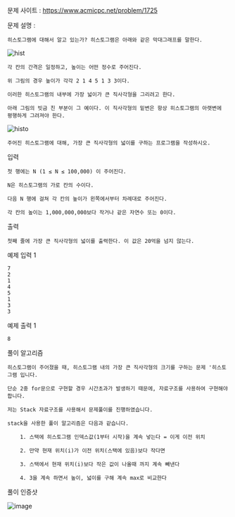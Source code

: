 문제 사이트 : https://www.acmicpc.net/problem/1725

문제 설명 :

    히스토그램에 대해서 알고 있는가? 히스토그램은 아래와 같은 막대그래프를 말한다.

![hist](https://github.com/HHyoS/Algorithm/assets/57944215/c3c95918-02a6-4300-ac07-759cc58597ff)

    각 칸의 간격은 일정하고, 높이는 어떤 정수로 주어진다. 
    
    위 그림의 경우 높이가 각각 2 1 4 5 1 3 3이다.

    이러한 히스토그램의 내부에 가장 넓이가 큰 직사각형을 그리려고 한다. 
    
    아래 그림의 빗금 친 부분이 그 예이다. 이 직사각형의 밑변은 항상 히스토그램의 아랫변에 평행하게 그려져야 한다.

![histo](https://github.com/HHyoS/Algorithm/assets/57944215/f5a003d6-8c74-43bc-bd42-932cf4814e1b)

    주어진 히스토그램에 대해, 가장 큰 직사각형의 넓이를 구하는 프로그램을 작성하시오.

입력

    첫 행에는 N (1 ≤ N ≤ 100,000) 이 주어진다. 
    
    N은 히스토그램의 가로 칸의 수이다. 
    
    다음 N 행에 걸쳐 각 칸의 높이가 왼쪽에서부터 차례대로 주어진다. 
    
    각 칸의 높이는 1,000,000,000보다 작거나 같은 자연수 또는 0이다.

출력
    
    첫째 줄에 가장 큰 직사각형의 넓이를 출력한다. 이 값은 20억을 넘지 않는다.

예제 입력 1 

    7
    2
    1
    4
    5
    1
    3
    3

예제 출력 1 

    8
   
풀이 알고리즘

    히스토그램이 주어졌을 때, 히스토그램 내의 가장 큰 직사각형의 크기를 구하는 문제 '히스토그램 입니다.
    
    단순 2중 for문으로 구현할 경우 시간초과가 발생하기 때문에, 자료구조를 사용하여 구현해야합니다.
    
    저는 Stack 자료구조를 사용해서 문제풀이를 진행하였습니다.
    
    stack을 사용한 풀이 알고리즘은 다음과 같습니다.

        1. 스택에 히스토그램 인덱스값(1부터 시작)을 계속 넣는다 = 이게 이전 위치
        
        2. 만약 현재 위치(i)가 이전 위치(스택에 있음)보다 작다면
        
        3. 스택에서 현재 위치(i)보다 작은 값이 나올때 까지 계속 빼낸다
        
        4. 3을 계속 하면서 높이, 넓이를 구해 계속 max로 비교한다
        

풀이 인증샷

![image](https://github.com/HHyoS/Algorithm/assets/57944215/e61f4030-968b-44f1-9f9b-62e3cef576fa)
